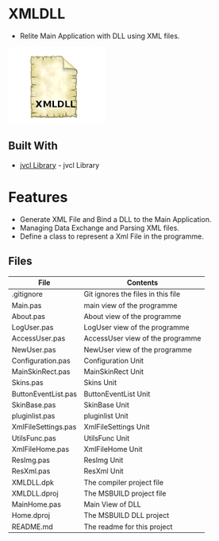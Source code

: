 # XMLDLL
- Relite Main Application with DLL using XML files.

![](XMLDLL.png) 


## Built With

* [jvcl Library](https://github.com/project-jedi/jvcl) - jvcl Library

# Features  

- Generate XML File and Bind a DLL to the Main Application.
- Managing Data Exchange and Parsing XML files.
- Define a class to represent a Xml File in the programme.



## Files

| File | Contents | 
| --- | --- |
| .gitignore | Git ignores the files in this file |
| Main.pas | main view of the programme |
| About.pas | About view of the programme |
| LogUser.pas | LogUser view of the programme |
| AccessUser.pas | AccessUser view of the programme |
| NewUser.pas | NewUser view of the programme |
| Configuration.pas |Configuration Unit | 
| MainSkinRect.pas |MainSkinRect Unit | 
| Skins.pas |Skins Unit |
| ButtonEventList.pas|ButtonEventList Unit | 
| SkinBase.pas| SkinBase Unit |
| pluginlist.pas |pluginlist Unit |
| XmlFileSettings.pas |XmlFileSettings Unit | 
| UtilsFunc.pas |UtilsFunc Unit |
| XmlFileHome.pas |XmlFileHome Unit |
| ResImg.pas |ResImg Unit |
| ResXml.pas| ResXml Unit |
| XMLDLL.dpk | The compiler project file |
| XMLDLL.dproj | The MSBUILD project file |
| MainHome.pas | Main View of DLL |
| Home.dproj | The MSBUILD DLL project|
| README.md | The readme for this project |

